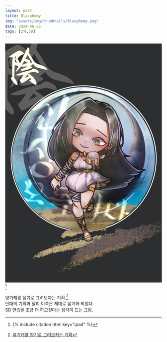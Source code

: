 ```yaml
---
layout: post
title: Blasphemy
img: "assets/img/thumbnails/blasphemy.png"
date: 2024-06-25
tags: [2차,SD]
---
```


![](/assets/img/portfolio/blasphemy.png) [^1]

양기캐를 음기로 그려보자는 기획.[^2] <br/>
반대의 기획과 달리 이쪽은 제대로 음기화 되었다. <br/>
SD 연습을 조금 더 하고싶다는 생각이 드는 그림. 


[^1]: {% include citation.html key="ipad" %}
[^2]: [음기캐를 양기로 그려보자는 기획](/_portfolio/seabed.md)
